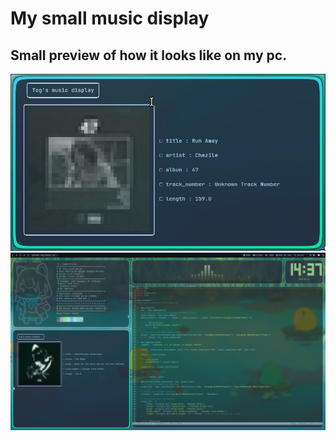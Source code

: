 # My small music display

## Small preview of how it looks like on my pc.

![hehe](https://github.com/TogExe/SmolMusicDisplay/blob/main/image2.png?raw=true)
![on my pc](https://github.com/TogExe/SmolMusicDisplay/blob/main/image.png?raw=true)
